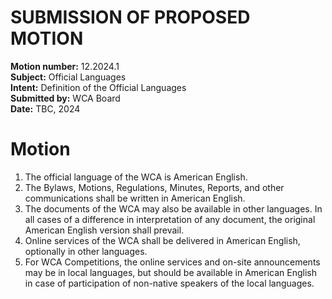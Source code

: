 # SUBMISSION OF PROPOSED MOTION

**Motion number:** 12.2024.1  
**Subject:** Official Languages  
**Intent:** Definition of the Official Languages  
**Submitted by:** WCA Board  
**Date:** TBC, 2024  

# Motion

1. The official language of the WCA is American English.
2. The Bylaws, Motions, Regulations, Minutes, Reports, and other communications shall be written in American English.
3. The documents of the WCA may also be available in other languages. In all cases of a difference in interpretation of any document, the original American English version shall prevail.
4. Online services of the WCA shall be delivered in American English, optionally in other languages.
5. For WCA Competitions, the online services and on-site announcements may be in local languages, but should be available in American English in case of participation of non-native speakers of the local languages.
